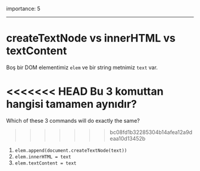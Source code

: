 importance: 5

---

# createTextNode vs innerHTML vs textContent

Boş bir DOM elementimiz `elem` ve bir string metnimiz `text` var.

<<<<<<< HEAD
Bu 3 komuttan hangisi tamamen aynıdır?
=======
Which of these 3 commands will do exactly the same?
>>>>>>> bc08fd1b32285304b14afea12a9deaa10d13452b

1. `elem.append(document.createTextNode(text))`
2. `elem.innerHTML = text`
3. `elem.textContent = text`
